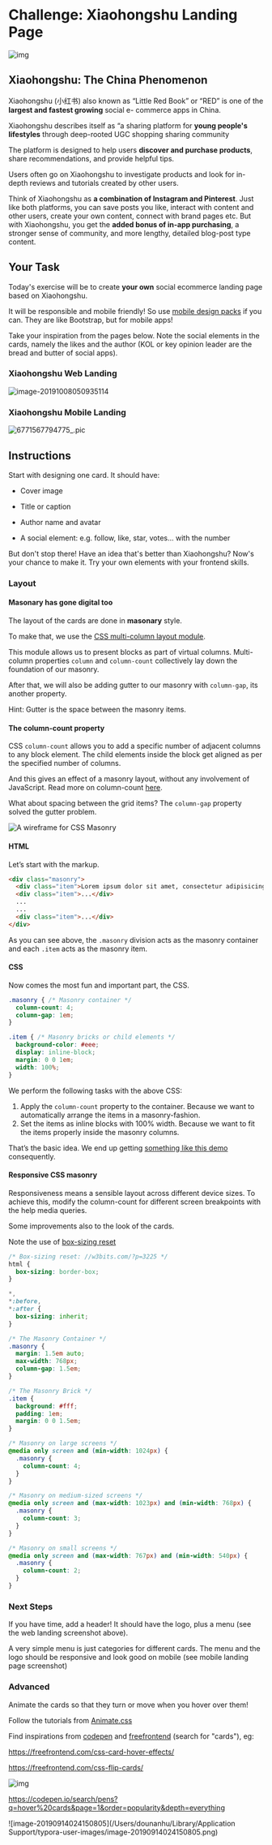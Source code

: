 # Challenge: Xiaohongshu Landing Page

![img](https://pic2.zhimg.com/50/v2-a4f747289787253a99ba4f1f2d4fcbb9_hd.jpg)



## Xiaohongshu: The China Phenomenon

Xiaohongshu (小红书) also known as “Little Red Book” or “RED” is one of the **largest and fastest growing** social e- commerce apps in China. 

Xiaohongshu describes itself as “a sharing platform for **young people's lifestyles** through deep-rooted UGC shopping sharing community  

The platform is designed to help users **discover and purchase products**, share recommendations, and provide helpful tips. 

Users often go on Xiaohongshu to investigate products and look for in-depth reviews and tutorials created by other users. 

Think of Xiaohongshu as **a combination of Instagram and Pinterest**. Just like both platforms, you can save posts you like, interact with content and other users, create your own content, connect with brand pages etc. But with Xiaohongshu, you get the **added bonus of in-app purchasing**, a stronger sense of community, and more lengthy, detailed blog-post type content. 

## Your Task

Today's exercise will be to create **your own** social ecommerce landing page based on Xiaohongshu. 

It will be responsible and mobile friendly! So use [mobile design packs](https://kitt.lewagon.com/knowledge/tutorials/wechat_mini_program_UI) if you can. They are like Bootstrap, but for mobile apps!

Take your inspiration from the pages below. Note the social elements in the cards, namely the likes and the author (KOL or key opinion leader are the bread and butter of social apps).

### Xiaohongshu Web Landing



![image-20191008050935114](/Users/dounanhu/Code/wg/china-product/01-design/challenges/xiaohongshu/images/image-20191008050935114.png)

### Xiaohongshu Mobile Landing

![6771567794775_.pic](images/6771567794775_.pic.jpg)


##  Instructions

Start with designing one card. It should have:

- Cover image

- Title or caption

- Author name and avatar

- A social element: e.g. follow, like, star, votes... with the number

But don't stop there! Have an idea that's better than Xiaohongshu? Now's your chance to make it. Try your own elements with your frontend skills.



### Layout



#### Masonary has gone digital too

The layout of the cards are done in **masonary** style.

To make that, we use the [CSS multi-column layout module](https://www.w3.org/TR/css-multicol-1/). 

This module allows us to present blocks as part of virtual columns. Multi-column properties `column` and `column-count` collectively lay down the foundation of our masonry.

After that, we will also be adding gutter to our masonry with  `column-gap`, its another property.

Hint: Gutter is the space between the masonry items.



#### The column-count property

CSS `column-count` allows you to add a specific number of adjacent columns to any block element. The child elements inside the block get aligned as per the specified number of columns.

And this gives an effect of a masonry layout, without any involvement of JavaScript. Read more on column-count [here](https://developer.mozilla.org/en-US/docs/Web/CSS/column-count).

What about spacing between the grid items? The `column-gap` property solved the gutter problem.



![A wireframe for CSS Masonry](https://w3bits.com/wp-content/uploads/css-masonry-wireframe-1x.png)



#### HTML

Let’s start with the markup. 

```html
<div class="masonry">
  <div class="item">Lorem ipsum dolor sit amet, consectetur adipisicing elit.</div>
  <div class="item">...</div>
  ...
  ...
  <div class="item">...</div>
</div>
```

As you can see above, the `.masonry` division acts as the masonry container and each `.item` acts as the masonry item.



#### CSS

Now comes the most fun and important part, the CSS.

```css
.masonry { /* Masonry container */
  column-count: 4;
  column-gap: 1em;
}

.item { /* Masonry bricks or child elements */
  background-color: #eee;
  display: inline-block;
  margin: 0 0 1em;
  width: 100%;
}
```

We perform the following tasks with the above CSS:

1. Apply the `column-count` property to the container. Because we want to automatically arrange the items in a masonry-fashion.
2. Set the items as inline blocks with 100% width. Because we want to fit the items properly inside the masonry columns.

That’s the basic idea. We end up getting [something like this demo](https://w3bits.com/demo/css-masonry/) consequently.



#### Responsive CSS masonry

Responsiveness means a sensible layout across different device sizes. To achieve this, modify the column-count for different screen breakpoints with the help media queries.

Some improvements also to the look of the cards.

Note the use of [box-sizing reset](https://w3bits.com/box-sizing-reset/) 



```css
/* Box-sizing reset: //w3bits.com/?p=3225 */
html {
  box-sizing: border-box;
}

*,
*:before,
*:after {
  box-sizing: inherit;
}

/* The Masonry Container */
.masonry {
  margin: 1.5em auto;
  max-width: 768px;
  column-gap: 1.5em;
}

/* The Masonry Brick */
.item {
  background: #fff;
  padding: 1em;
  margin: 0 0 1.5em;
}

/* Masonry on large screens */
@media only screen and (min-width: 1024px) {
  .masonry {
    column-count: 4;
  }
}

/* Masonry on medium-sized screens */
@media only screen and (max-width: 1023px) and (min-width: 768px) {
  .masonry {
    column-count: 3;
  }
}

/* Masonry on small screens */
@media only screen and (max-width: 767px) and (min-width: 540px) {
  .masonry {
    column-count: 2;
  }
}
```



### Next Steps

If you have time, add a header! It should have the logo, plus a menu (see the web landing screenshot above). 

A very simple menu is just categories for different cards. The menu and the logo should be responsive and look good on mobile (see mobile landing page screenshot)



### Advanced

Animate the cards so that they turn or move when you hover over them! 

Follow the tutorials from [Animate.css](https://daneden.github.io/animate.css/)

Find inspirations from [codepen](http://codepen.com) and [freefrontend](http://freefrontend.com) (search for "cards"), eg:



<https://freefrontend.com/css-card-hover-effects/>

<https://freefrontend.com/css-flip-cards/>

![img](https://freefrontend.com/assets/img/css-flip-cards/Pure-CSS-Flip-Card.gif)



<https://codepen.io/search/pens?q=hover%20cards&page=1&order=popularity&depth=everything>

![image-20190914024150805](/Users/dounanhu/Library/Application Support/typora-user-images/image-20190914024150805.png)